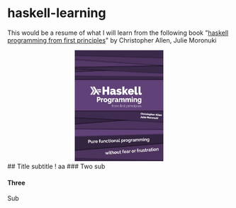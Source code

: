 # haskell-learning
This would be a resume of what I will learn from the following book "[haskell programming from first principles](https://www.goodreads.com/book/show/25587599-haskell-programming?from_search=true)" by Christopher Allen, Julie Moronuki 

<center>
<img style="fload" left; src="https://github.com/dowday/haskell-learning/blob/master/images/cover-haskell-book.jpg" width="200" height="250">
</center>
<!---
![alt text](https://github.com/dowday/haskell-learning/blob/master/images/cover-haskell-book.jpg "Logo Title Text 1")
your comment goes here
and here
-->
<!DOCTYPE html>
<html lang="en">
<head>
<meta charset="utf-8" />
<title>Smashing HTML5!</title>
 
<link rel="stylesheet" href="css/main.css" type="text/css" />
 
<!--[if IE]>
  <script src="http://html5shiv.googlecode.com/svn/trunk/html5.js"></script><![endif]-->
<!--[if lte IE 7]>
  <script src="js/IE8.js" type="text/javascript"></script><![endif]-->
<!--[if lt IE 7]>
 
  <link rel="stylesheet" type="text/css" media="all" href="css/ie6.css"/><![endif]-->
</head>
 
<body id="index" class="home">
</body>
</html>
## Title
subtitle ! aa
### Two
sub

#### Three
Sub
